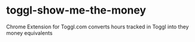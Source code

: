 toggl-show-me-the-money
=======================

Chrome Extension for Toggl.com converts hours tracked in Toggl into they money equivalents
